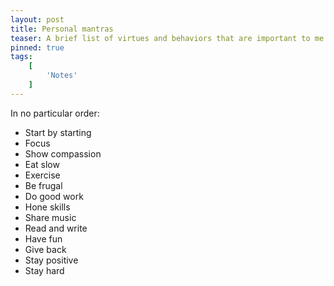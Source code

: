 ```yaml
---
layout: post
title: Personal mantras
teaser: A brief list of virtues and behaviors that are important to me.
pinned: true
tags:
    [
        'Notes'
    ]
---
```


In no particular order:

- Start by starting
- Focus
- Show compassion
- Eat slow
- Exercise
- Be frugal
- Do good work
- Hone skills
- Share music
- Read and write
- Have fun
- Give back
- Stay positive
- Stay hard
